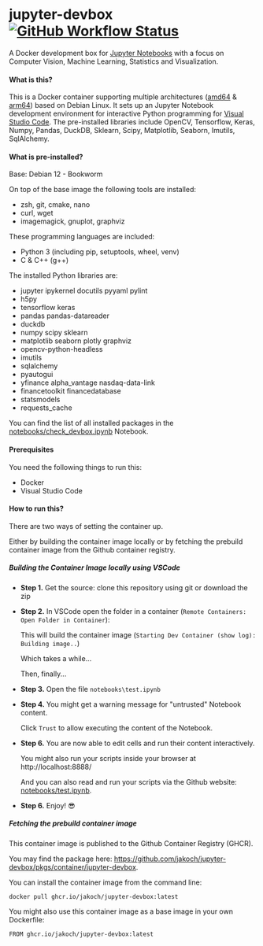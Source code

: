 # jupyter-devbox [![GitHub Workflow Status](https://img.shields.io/github/actions/workflow/status/jakoch/jupyter-devbox/release.yml?branch=main&style=flat&logo=github&label=Image%20published%20on%20GHCR)](https://github.com/jakoch/jupyter-devbox)

A Docker development box for [Jupyter Notebooks][jupyter_website] with a focus on Computer Vision, Machine Learning, Statistics and Visualization.

#### What is this?

This is a Docker container supporting multiple architectures ([amd64][amd64_dockerfile] & [arm64][arm64_dockerfile]) based on Debian Linux.
It sets up an Jupyter Notebook development environment for interactive Python programming for [Visual Studio Code](vscode_website).
The pre-installed libraries include OpenCV, Tensorflow, Keras, Numpy, Pandas, DuckDB, Sklearn, Scipy, Matplotlib, Seaborn, Imutils, SqlAlchemy.

#### What is pre-installed?

Base: Debian 12 - Bookworm

On top of the base image the following tools are installed:
  - zsh, git, cmake, nano
  - curl, wget
  - imagemagick, gnuplot, graphviz

These programming languages are included:
  - Python 3 (including  pip, setuptools, wheel, venv)
  - C & C++ (g++)

The installed Python libraries are:
  - jupyter ipykernel docutils pyyaml pylint
  - h5py
  - tensorflow keras
  - pandas pandas-datareader
  - duckdb
  - numpy scipy sklearn
  - matplotlib seaborn plotly graphviz
  - opencv-python-headless
  - imutils
  - sqlalchemy
  - pyautogui
  - yfinance alpha_vantage nasdaq-data-link
  - financetoolkit financedatabase
  - statsmodels
  - requests_cache

You can find the list of all installed packages in the [notebooks/check_devbox.ipynb][check_devbox_ipynb_main] Notebook.

#### Prerequisites

You need the following things to run this:

- Docker
- Visual Studio Code

#### How to run this?

There are two ways of setting the container up.

Either by building the container image locally or by fetching the prebuild container image from the Github container registry.

##### Building the Container Image locally using VSCode

- **Step 1.** Get the source: clone this repository using git or download the zip

- **Step 2.** In VSCode open the folder in a container (`Remote Containers: Open Folder in Container`):

  This will build the container image (`Starting Dev Container (show log): Building image..`)

  Which takes a while...

  Then, finally...

- **Step 3.** Open the file `notebooks\test.ipynb`
- **Step 4.** You might get a warning message for "untrusted" Notebook content.

  Click `Trust` to allow executing the content of the Notebook.

- **Step 6.** You are now able to edit cells and run their content interactively.

  You might also run your scripts inside your browser at http://localhost:8888/

  And you can also read and run your scripts via the Github website: [notebooks/test.ipynb][test_ipynb_main].

-   **Step 6.** Enjoy! :sunglasses:

##### Fetching the prebuild container image

This container image is published to the Github Container Registry (GHCR).

You may find the package here: https://github.com/jakoch/jupyter-devbox/pkgs/container/jupyter-devbox.

You can install the container image from the command line:
```
docker pull ghcr.io/jakoch/jupyter-devbox:latest
```

You might also use this container image as a base image in your own Dockerfile:
```
FROM ghcr.io/jakoch/jupyter-devbox:latest
```

[jupyter_website]:https://jupyter.org/
[vscode_website]:https://code.visualstudio.com/
[test_ipynb_main]:https://github.com/jakoch/jupyter-devbox/blob/main/notebooks/test.ipynb
[check_devbox_ipynb_main]:https://github.com/jakoch/jupyter-devbox/blob/main/notebooks/check_devbox.ipynb
[amd64_dockerfile]:https://github.com/jakoch/jupyter-devbox/blob/main/.devcontainer/amd64/Dockerfile
[arm64_dockerfile]:https://github.com/jakoch/jupyter-devbox/blob/main/.devcontainer/arm64/Dockerfile
